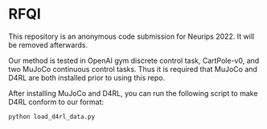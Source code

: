 # RFQI
This repository is an anonymous code submission for Neurips 2022. It will be removed afterwards.

Our method is tested in OpenAI gym discrete control task, CartPole-v0, and two MuJoCo continuous control tasks. Thus it is required that MuJoCo and D4RL are both installed prior to using this repo.

After installing MuJoCo and D4RL, you can run the following script to make D4RL conform to our format:
```
python load_d4rl_data.py
```
